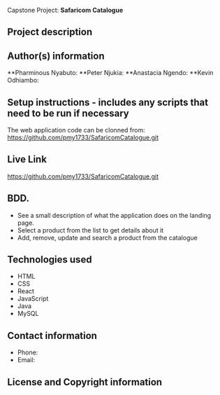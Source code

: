 Capstone Project: **Safaricom Catalogue**
## Project description


## Author(s) information

**Pharminous Nyabuto:
**Peter Njukia:
**Anastacia Ngendo:
**Kevin Odhiambo:
## Setup instructions - includes any scripts that need to be run if necessary

The web application code can be clonned from: https://github.com/pmy1733/SafaricomCatalogue.git
## Live Link

https://github.com/pmy1733/SafaricomCatalogue.git
## BDD.

* See a  small description of what the application does on the landing page.
* Select a product from the list to get details about it
* Add, remove, update and search a product from the catalogue
## Technologies used

* HTML
* CSS
* React
* JavaScript
* Java
* MySQL
## Contact information

* Phone: 
* Email: 
## License and Copyright information